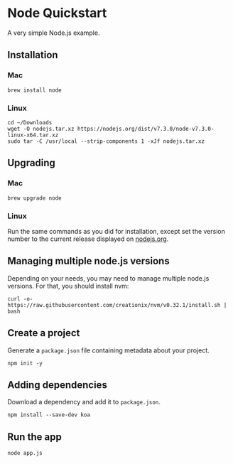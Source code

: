 # Node Quickstart

A very simple Node.js example.

## Installation

### Mac

```
brew install node
```

### Linux

```
cd ~/Downloads
wget -O nodejs.tar.xz https://nodejs.org/dist/v7.3.0/node-v7.3.0-linux-x64.tar.xz
sudo tar -C /usr/local --strip-components 1 -xJf nodejs.tar.xz
```

## Upgrading

### Mac

```
brew upgrade node
```

### Linux

Run the same commands as you did for installation, except set the version number to the current release displayed on [nodejs.org](https://nodejs.org/).

## Managing multiple node.js versions

Depending on your needs, you may need to manage multiple node.js versions. For that, you should install nvm:

```
curl -o- https://raw.githubusercontent.com/creationix/nvm/v0.32.1/install.sh | bash
```

## Create a project

Generate a `package.json` file containing metadata about your project.

```
npm init -y
```

## Adding dependencies

Download a dependency and add it to `package.json`.

```
npm install --save-dev koa
```

## Run the app

```
node app.js
```
